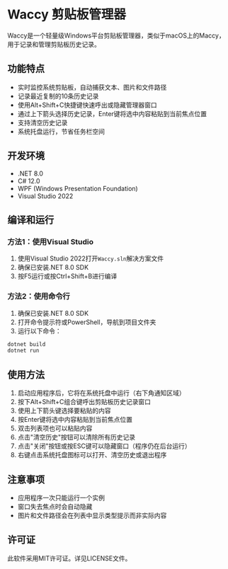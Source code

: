 # Waccy 剪贴板管理器

Waccy是一个轻量级Windows平台剪贴板管理器，类似于macOS上的Maccy，用于记录和管理剪贴板历史记录。

## 功能特点

- 实时监控系统剪贴板，自动捕获文本、图片和文件路径
- 记录最近复制的10条历史记录
- 使用Alt+Shift+C快捷键快速呼出或隐藏管理器窗口
- 通过上下箭头选择历史记录，Enter键将选中内容粘贴到当前焦点位置
- 支持清空历史记录
- 系统托盘运行，节省任务栏空间

## 开发环境

- .NET 8.0
- C# 12.0
- WPF (Windows Presentation Foundation)
- Visual Studio 2022

## 编译和运行

### 方法1：使用Visual Studio

1. 使用Visual Studio 2022打开`Waccy.sln`解决方案文件
2. 确保已安装.NET 8.0 SDK
3. 按F5运行或按Ctrl+Shift+B进行编译

### 方法2：使用命令行

1. 确保已安装.NET 8.0 SDK
2. 打开命令提示符或PowerShell，导航到项目文件夹
3. 运行以下命令：

```bash
dotnet build
dotnet run
```

## 使用方法

1. 启动应用程序后，它将在系统托盘中运行（右下角通知区域）
2. 按下Alt+Shift+C组合键呼出剪贴板历史记录窗口
3. 使用上下箭头键选择要粘贴的内容
4. 按Enter键将选中内容粘贴到当前焦点位置
5. 双击列表项也可以粘贴内容
6. 点击"清空历史"按钮可以清除所有历史记录
7. 点击"关闭"按钮或按ESC键可以隐藏窗口（程序仍在后台运行）
8. 右键点击系统托盘图标可以打开、清空历史或退出程序

## 注意事项

- 应用程序一次只能运行一个实例
- 窗口失去焦点时会自动隐藏
- 图片和文件路径会在列表中显示类型提示而非实际内容

## 许可证

此软件采用MIT许可证。详见LICENSE文件。 